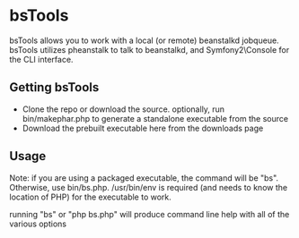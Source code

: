 bsTools
=======
bsTools allows you to work with a local (or remote) beanstalkd jobqueue. bsTools utilizes pheanstalk to talk to beanstalkd, and Symfony2\Console for the CLI interface.


Getting bsTools
---------------
* Clone the repo or download the source. optionally, run bin/makephar.php to generate a standalone executable from the source
* Download the prebuilt executable here from the downloads page

Usage
-----
Note: if you are using a packaged executable, the command will be "bs". Otherwise, use bin/bs.php. /usr/bin/env is required (and needs to know the location of PHP) for the executable to work.

running "bs" or "php bs.php" will produce command line help with all of the various options
